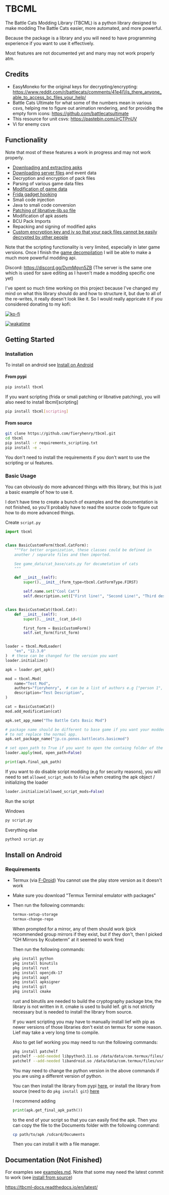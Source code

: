 # TBCML

The Battle Cats Modding Library (TBCML) is a python library designed to make
modding The Battle Cats easier, more automated, and more powerful.

Because the package is a library and you will need to have
programming experience if you want to use it effectively.

Most features are not documented yet and many may not work properly atm.

## Credits

- EasyMoneko for the original keys for decrypting/encrypting:
  <https://www.reddit.com/r/battlecats/comments/41e4l1/is_there_anyone_able_to_access_bc_files_your_help/>
- Battle Cats Ultimate for what some of the numbers mean in various csvs,
  helping me to figure out animation rendering, and for providing the empty form
  icons:  <https://github.com/battlecatsultimate>
- This resource for unit csvs: <https://pastebin.com/JrCTPnUV>
- Vi for enemy csvs

## Functionality

Note that most of these features a work in progress and may not work properly.

- [Downloading and extracting apks](examples/apk/download_and_extract.py)
- [Downloading server files](examples/apk/download_server_files.py) and event data
- Decryption and encryption of pack files
- Parsing of various game data files
- [Modification of game data](examples/cats/name_desc_edit.py)
- [Frida gadget hooking](examples/scripting/mailbox_hack.py)
- Smali code injection
- Java to smali code conversion
- [Patching of libnative-lib.so file](examples/scripting/mailbox_ps.py)
- Modification of apk assets
- BCU Pack Imports
- Repacking and signing of modified apks
- [Custom encryption key and iv so that your pack files cannot be easily
  decrypted by other people](examples/apk/custom_enc_key.py)

Note that the scripting functionality is very limited, especially in later
game versions. Once I finish the [game
decompilation](https://github.com/fieryhenry/battlecats) I will be able to
make a much more powerful modding api.

Discord: <https://discord.gg/DvmMgvn5ZB> (The server is the same one which is
used for save editing as I haven't made a modding specific one
yet)

I've spent so much time working on this project because I've changed my mind on
what this library should do and how to structure it, but due to all of the
re-writes, it really doesn't look like it. So I would really appricate it if you
considered donating to my kofi:

[![ko-fi](https://ko-fi.com/img/githubbutton_sm.svg)](https://ko-fi.com/fieryhenry)

[![wakatime](https://wakatime.com/badge/user/ab1fc9e5-e285-49d1-8dc6-2f2e0198c8f6/project/0350bd63-7366-48f1-8a0d-72dab553a007.svg)](https://wakatime.com/badge/user/ab1fc9e5-e285-49d1-8dc6-2f2e0198c8f6/project/0350bd63-7366-48f1-8a0d-72dab553a007)

## Getting Started

### Installation

To install on android see [Install on Android](#install-on-android)

#### From pypi

```bash
pip install tbcml
```

If you want scripting (frida or smali patching or libnative patching), you will
also need to install tbcml[scripting]

```bash
pip install tbcml[scripting]
```

#### From source

```bash
git clone https://github.com/fieryhenry/tbcml.git
cd tbcml
pip install -r requirements_scripting.txt
pip install -e .
```

You don't need to install the requirements if you don't want to use the
scripting or ui features.

### Basic Usage

You can obviously do more advanced things with this library, but this is just a
basic example of how to use it.

I don't have time to create a bunch of examples and the documentation is not
finished, so you'll probably have to read the source code to figure out how to
do more advanced things.

Create `script.py`

```python
import tbcml


class BasicCustomForm(tbcml.CatForm):
    """For better organization, these classes could be defined in
    another / separate files and then imported.

    See game_data/cat_base/cats.py for documetation of cats
    """

    def __init__(self):
        super().__init__(form_type=tbcml.CatFormType.FIRST)

        self.name.set("Cool Cat")
        self.description.set(["First line!", "Second Line!", "Third description line!"])


class BasicCustomCat(tbcml.Cat):
    def __init__(self):
        super().__init__(cat_id=0)

        first_form = BasicCustomForm()
        self.set_form(first_form)


loader = tbcml.ModLoader(
    "en", "12.3.0"
)  # these can be changed for the version you want
loader.initialize()

apk = loader.get_apk()

mod = tbcml.Mod(
    name="Test Mod",
    authors="fieryhenry",  # can be a list of authors e.g ["person 1", "person 2"]
    description="Test Description",
)

cat = BasicCustomCat()
mod.add_modification(cat)

apk.set_app_name("The Battle Cats Basic Mod")

# package name should be different to base game if you want your modded app
# to not replace the normal app.
apk.set_package_name("jp.co.ponos.battlecats.basicmod")

# set open_path to True if you want to open the containg folder of the modded apk
loader.apply(mod, open_path=False)

print(apk.final_apk_path)
```

If you want to do disable script modding (e.g for security reasons), you will
need to set `allowed_script_mods` to `False` when creating the apk object /
initializing the loader

```python
loader.initialize(allowed_script_mods=False)
```

Run the script

Windows

```bash
py script.py
```

Everything else

```bash
python3 script.py
```

## Install on Android

### Requirements

- Termux (via [F-Droid](https://f-droid.org/en/packages/com.termux/)) You cannot
  use the play store version as it doesn't work
- Make sure you download "Termux Terminal emulator with packages"
- Then run the following commands:
  
  ```bash
  termux-setup-storage
  termux-change-repo
  ```

  When prompted for a mirror, any of them should work (pick recommended group
  mirrors if they exist, but if they don't, then I picked "GH Mirrors
  by Kcubeterm" at it seemed to work fine)

  Then run the following commands:

  ```bash
  pkg install python
  pkg install binutils
  pkg install rust
  pkg install openjdk-17
  pkg install aapt
  pkg install apksigner
  pkg install git
  pkg install cmake
  ```

  rust and binutils are needed to build the cryptography package btw, the library
  is not written in it. cmake is used to build leif. git is not strictly
  necessary but is needed to install the library from source.

  If you want scripting you may have to manually install lief
  with pip as newer versions of those libraries don't exist on termux for some
  reason. Lief may take a very long time to compile.

  Also to get lief working you may need to run the following commands:

  ```bash
  pkg install patchelf
  patchelf --add-needed libpython3.11.so /data/data/com.termux/files/usr/lib/python3.11/site-packages/lief.cpython-311.so
  patchelf --add-needed libandroid.so /data/data/com.termux/files/usr/lib/python3.11/site-packages/lief.cpython-311.so
  ```

  You may need to change the python version in the above commands if you are
  using a different version of python.

  You can then install the library from pypi [here](#from-pypi), or
  install the library from
  source (need to do `pkg install git`) [here](#from-source)

  I recommend adding
  
  ```python
  print(apk.get_final_apk_path())
  ```

  to the end of your script so that you can easily find the apk. Then you can
  copy the file to the Documents folder with the following
  command:

  ```bash
  cp path/to/apk /sdcard/Documents
  ```

  Then you can install it with a file manager.

## Documentation (Not Finished)

For examples see [examples.md](examples/examples.md). Note that some may need the
latest commit to work (see [install from source](#from-source))

<https://tbcml-docs.readthedocs.io/en/latest/>
